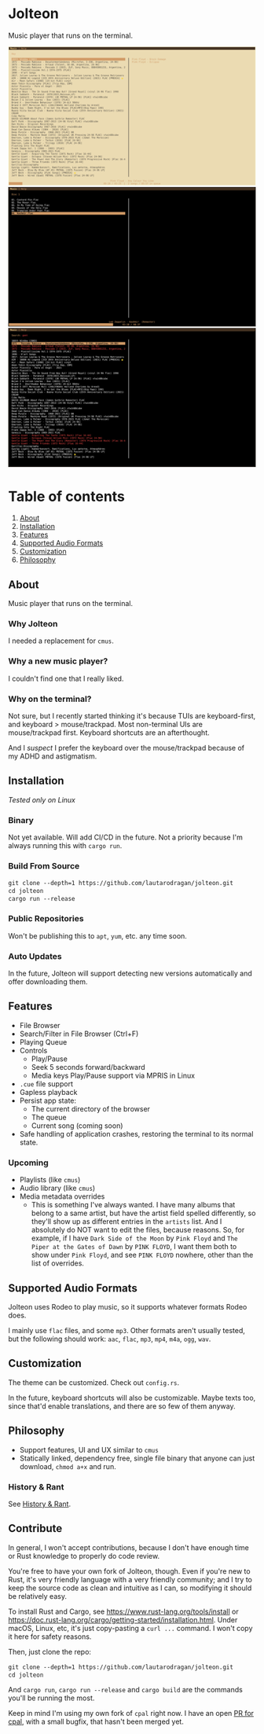 # Jolteon 

Music player that runs on the terminal.

![File Browser - Light Theme](assets/file_browser_light.png?raw=true)
![File Browser - Dark Theme](assets/file_browser_dark.png?raw=true)
![File Browser - Search](assets/file_browser_search.png?raw=true)

# Table of contents
1. [About](#About)
1. [Installation](#installation)
1. [Features](#Features)
1. [Supported Audio Formats](#supported-audio-formats)
1. [Customization](#customization)
1. [Philosophy](#philosophy)

## About 

Music player that runs on the terminal.

### Why Jolteon

I needed a replacement for `cmus`.

### Why a new music player?

I couldn't find one that I really liked.

### Why on the terminal?

Not sure, but I recently started thinking it's because TUIs are keyboard-first, and keyboard > mouse/trackpad.
Most non-terminal UIs are mouse/trackpad first. Keyboard shortcuts are an afterthought. 

And I _suspect_ I prefer the keyboard over the mouse/trackpad because of my ADHD and astigmatism. 

## Installation

*Tested only on Linux*

### Binary

Not yet available. Will add CI/CD in the future. Not a priority because I'm always running this with `cargo run`.

### Build From Source

```
git clone --depth=1 https://github.com/lautarodragan/jolteon.git
cd jolteon
cargo run --release
```

### Public Repositories

Won't be publishing this to `apt`, `yum`, etc. any time soon.

### Auto Updates

In the future, Jolteon will support detecting new versions automatically and offer downloading them.

## Features

- File Browser
- Search/Filter in File Browser (Ctrl+F)
- Playing Queue
- Controls
  - Play/Pause
  - Seek 5 seconds forward/backward
  - Media keys Play/Pause support via MPRIS in Linux
- `.cue` file support
- Gapless playback
- Persist app state:
  - The current directory of the browser
  - The queue
  - Current song (coming soon)
- Safe handling of application crashes, restoring the terminal to its normal state.

### Upcoming

- Playlists (like `cmus`)
- Audio library (like `cmus`)
- Media metadata overrides
  - This is something I've always wanted. I have many albums that belong to a same artist, but have the artist field spelled differently, so they'll show up as different entries in the `artists` list. And I absolutely do NOT want to edit the files, because reasons. So, for example, if I have `Dark Side of the Moon` by `Pink Floyd` and `The Piper at the Gates of Dawn` by `PINK FLOYD`, I want them both to show under `Pink Floyd`, and see `PINK FLOYD` nowhere, other than the list of overrides.  

## Supported Audio Formats

Jolteon uses Rodeo to play music, so it supports whatever formats Rodeo does.

I mainly use `flac` files, and some `mp3`. Other formats aren't usually tested, but the following should work: `aac`, `flac`, `mp3`, `mp4`, `m4a`, `ogg`, `wav`.

## Customization

The theme can be customized. Check out `config.rs`.

In the future, keyboard shortcuts will also be customizable.
Maybe texts too, since that'd enable translations, and there are so few of them anyway.
                  
## Philosophy

- Support features, UI and UX similar to `cmus`
- Statically linked, dependency free, single file binary that anyone can just download, `chmod a+x` and run.

### History & Rant

See [History & Rant](./HISTORY.md).

## Contribute

In general, I won't accept contributions, because I don't have enough time or Rust knowledge to properly do code review. 

You're free to have your own fork of Jolteon, though. Even if you're new to Rust, it's very friendly language with a very friendly community; and I try to keep the source code as clean and intuitive as I can, so modifying it should be relatively easy. 

To install Rust and Cargo, see https://www.rust-lang.org/tools/install or https://doc.rust-lang.org/cargo/getting-started/installation.html. Under macOS, Linux, etc, it's just copy-pasting a `curl ...` command. I won't copy it here for safety reasons.

Then, just clone the repo:

```
git clone --depth=1 https://github.com/lautarodragan/jolteon.git
cd jolteon
```

And `cargo run`, `cargo run --release` and `cargo build` are the commands you'll be running the most.

Keep in mind I'm using my own fork of `cpal` right now. I have an open [PR for cpal](https://github.com/RustAudio/cpal/pull/909), with a small bugfix, that hasn't been merged yet. 
